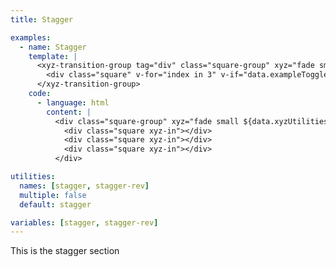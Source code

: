 ```yaml
---
title: Stagger

examples:
  - name: Stagger
    template: |
      <xyz-transition-group tag="div" class="square-group" xyz="fade small" v-xyz="data.xyzUtilities" :duration="2000" @after-enter="data.toggleExample" @after-leave="data.toggleExample">
        <div class="square" v-for="index in 3" v-if="data.exampleToggled" :key="index"></div>
      </xyz-transition-group>
    code:
      - language: html
        content: |
          <div class="square-group" xyz="fade small ${data.xyzUtilities}">
            <div class="square xyz-in"></div>
            <div class="square xyz-in"></div>
            <div class="square xyz-in"></div>
          </div>

utilities:
  names: [stagger, stagger-rev]
  multiple: false
  default: stagger

variables: [stagger, stagger-rev]
---
```


This is the stagger section
